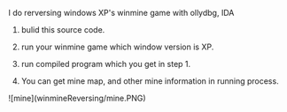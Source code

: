 I do rerversing windows XP's winmine game with ollydbg, IDA

<steps>

1. bulid this source code.

2. run your winmine game which window version is XP.

3. run compiled program which you get in step 1.

4. You can get mine map, and other mine information in running process.

<result>
![mine](winmineReversing/mine.PNG)
